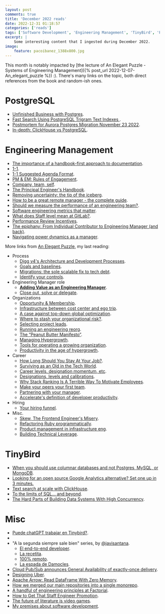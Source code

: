 ```yaml
---
layout: post
comments: true
title: 'December 2022 reads'
date: 2022-12-31 01:18:57
categories: ['reads']
tags: ['Software Development', 'Engineering Management', 'TinyBird', 'PostgreSQL', 'ClickHouse']
excerpt: |
    Some interesting content that I ingested during December 2022.
image:
    feature: pacoibanez_1388x800.jpg
---
```


This month is notably impacted by [the lecture of An Elegant Puzzle - Systems of Engineering Management]({% post_url 2022-12-07-An_elegant_puzzle %}) :).
There's many links on the topic, both direct references from the book and random-ish ones.

# PostgreSQL

- [Unfinished Business with Postgres](https://www.craigkerstiens.com/2022/05/18/unfinished-business-with-postgres/).
- [Fast Search Using PostgreSQL Trigram Text Indexes ](https://about.gitlab.com/blog/2016/03/18/fast-search-using-postgresql-trigram-indexes/).
- [Postmortem for Aurora Postgres Migration November 23 2022](https://www.revenuecat.com/blog/engineering/postmortem-aurora-postgres-migration/).
- [In-depth: ClickHouse vs PostgreSQL](https://posthog.com/blog/clickhouse-vs-postgres).

# Engineering Management

- [The importance of a handbook-first approach to documentation](https://about.gitlab.com/company/culture/all-remote/handbook-first-documentation/).
- [1-1](https://about.gitlab.com/handbook/leadership/1-1/).
- [1-1 Suggested Agenda Format](https://about.gitlab.com/handbook/leadership/1-1/suggested-agenda-format/).
- [PM & EM: Rules of Engagement](https://segment.com/blog/product-manager-engineering-manager-rules-of-engagement/).
- [Company, team, self](https://lethain.com/company-team-self/).
- [The Principal Engineer's Handbook](https://ilya.grigorik.com/the-principal-engineers-handbook/).
- [Removing uncertainty: the tip of the iceberg](https://www.theengineeringmanager.com).
- [How to be a great remote manager - the complete guide](https://about.gitlab.com/company/culture/all-remote/being-a-great-remote-manager/).
- [Should we measure the performance of an engineering team?](https://blog.malt.engineering/should-we-measure-the-performance-of-an-engineering-team-e461ccff1cd4).
- [Software engineering metrics that matter](https://chaordic.io/blog/software-engineering-metrics-that-matter/).
- [What does Staff level mean at GitLab?](https://about.gitlab.com/blog/2020/02/18/staff-level-engineering-at-gitlab/).
- [Performance Review Incentives](https://geekincentives.substack.com/p/performance-review-incentives).
- [The epiphany: From Individual Contributor to Engineering Manager (and back)](https://labs.factorialhr.com/posts/the-epiphany-from-individual-contributor-to-manager).
- [Navigating power dynamics as a manager](https://leaddev.com/communication-relationships/navigating-power-dynamics-manager).

More links from [An Elegant Puzzle](https://press.stripe.com/an-elegant-puzzle), my last reading:
- Process
    - [Digg v4's Architecture and Development Processes](https://lethain.com/digg-v4-architecture-process/).
    - [Goals and baselines](https://lethain.com/goals-and-baselines/).
    - [Migrations: the sole scalable fix to tech debt](https://lethain.com/migrations/).
    - [Identify your controls](https://lethain.com/identify-your-controls/).
- Engineering Manager role
    - **[Adding Value as an Engineering Manager](https://lethain.com/adding-value-as-an-engineering-manager/)**.
    - [Close out, solve or delegate](https://lethain.com/close-out-solve-or-delegate/).
- Organizations
    - [Opportunity & Membership](https://lethain.com/membership-opportunity/).
    - [Infrastructure between cost center and ego trip](https://lethain.com/infrastructure-between-cost-center-and-before-ego-trip/).
    - [A case against top-down global optimization](https://lethain.com/case-against-top-down-global-optimization/).
    - [Where to stash your organizational risk?](https://lethain.com/organizational-risk/).
    - [Selecting project leads](https://lethain.com/selecting-project-leads/).
    - [Running an engineering reorg](https://lethain.com/running-an-engineering-reorg/).
    - [The “Peanut Butter Manifesto”](https://medium.com/@Noraalashaikh/the-peanut-butter-manifesto-ea7020d57a27).
    - [Managing Hypergrowth](https://hbr.org/2008/04/managing-hypergrowth).
    - [Tools for operating a growing organization](https://lethain.com/tools-for-operating-a-growing-org/).
    - [Productivity in the age of hypergrowth](https://lethain.com/productivity-in-the-age-of-hypergrowth/).
- Career
    - [How Long Should You Stay At Your Job?](https://blog.wealthfront.com/how-long-should-you-stay-at-your-job/).
    - [Surviving as an Old in the Tech World](https://www.wired.com/story/surviving-as-an-old-in-the-tech-world/).
    - [Career levels, designation momentum, etc](https://lethain.com/career-levels-and-more/).
    - [Designations, levels and calibrations](https://lethain.com/perf-management-system/).
    - [Why Stack Ranking Is A Terrible Way To Motivate Employees](https://www.businessinsider.com/stack-ranking-employees-is-a-bad-idea-2013-11).
    - [Make your peers your first team](https://lethain.com/first-team/).
    - [Partnering with your manager](https://lethain.com/partnering-with-your-manager/).
    - [Accelerate's definition of developer productivity](https://lethain.com/accelerate-developer-productivity/).
- Hiring
    - [Your hiring funnel](https://lethain.com/hiring-funnel/).
- Misc.
  - [Skew, The Frontend Engineer's Misery](https://lethain.com/skew-the-frontend-engineer-s-misery/).
  - [Refactoring Ruby programmatically](https://lethain.com/refactoring-programmatically/).
  - [Product management in infrastructure eng](https://lethain.com/product-management-infra-engineering/).
  - [Building Technical Leverage](https://lethain.com/building-technical-leverage/).

# TinyBird

- [When you should use columnar databases and not Postgres, MySQL, or MongoDB](https://www.tinybird.co/blog-posts/when-to-use-columnar-database).
- [Looking for an open source Google Analytics alternative? Set one up in 3 minutes.](https://www.tinybird.co/blog-posts/google-analytics-alternative-in-3-minutes)
- [Text search at scale with ClickHouse](https://www.tinybird.co/blog-posts/text-search-at-scale-with-clickhouse).
- [To the limits of SQL... and beyond](https://www.tinybird.co/blog-posts/to-the-limits-of-sql-api-parameters).
- [The Hard Parts of Building Data Systems With High Concurrency](https://www.tinybird.co/blog-posts/the-hard-parts-of-building-massive-data-systems-with-high-concurrency).

# Misc

- [Puede chatGPT trabajar en Tinybird?](https://javisantana.substack.com/p/puede-chatgpt-trabajar-en-tinybird).
- 
- "A la segunda siempre sale bien" series, by [@javisantana](https://twitter.com/javisantana).
  - [El end-to-end developer](https://javisantana.substack.com/p/a-la-segunda-todo-sale-bien-el-end).
  - [La recetita](https://javisantana.substack.com/p/a-la-segunda-todo-sale-bien-la-recetita).
  - [100% remoto](https://open.substack.com/pub/javisantana/p/a-la-segunda-siempre-sale-bien-100).
  - [La espada de Damocles](https://open.substack.com/pub/javisantana/p/a-la-segunda-todo-sale-bien-la-espada).
- [Cloud Pub/Sub announces General Availability of exactly-once delivery](https://cloud.google.com/blog/products/data-analytics/cloud-pub-sub-exactly-once-delivery-feature-is-now-ga).
- [Designing Uber](http://highscalability.com/blog/2022/1/25/designing-uber.html).
- [Apache Arrow: Read DataFrame With Zero Memory](https://towardsdatascience.com/apache-arrow-read-dataframe-with-zero-memory-69634092b1a).
- [How we merged our main repositories into a single monorepo](https://labs.factorialhr.com/posts/how-we-merged-our-main-repositories-into-a-single-monorepo).
- [A handful of engineering principles at Factorial](https://labs.factorialhr.com/posts/a-handful-of-engineering-principles-at-factorial).
- [How to Get That Staff Engineer Promotion](https://jkebertz.medium.com/how-to-get-that-staff-engineer-promotion-837cb19fbf44).
- [The future of literature is video games](https://erikhoel.substack.com/p/the-future-of-literature-is-video).
- [My premises about software development](https://www.eferro.net/2022/12/my-premises-about-software-development.html).

